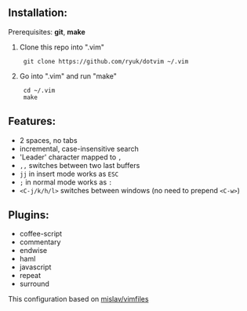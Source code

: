 ## Installation:

Prerequisites: **git**, **make**

1. Clone this repo into ".vim"

        git clone https://github.com/ryuk/dotvim ~/.vim

2. Go into ".vim" and run "make"

        cd ~/.vim
        make

## Features:

* 2 spaces, no tabs
* incremental, case-insensitive search
* 'Leader' character mapped to `,`
* `,,` switches between two last buffers
* `jj` in insert mode works as `ESC`
* `;` in normal mode works as `:`
* `<C-j/k/h/l>` switches between windows (no need to prepend `<C-w>`)

## Plugins:
* coffee-script
* commentary
* endwise
* haml
* javascript
* repeat
* surround


This configuration based on [mislav/vimfiles](https://github.com/mislav/vimfiles)

